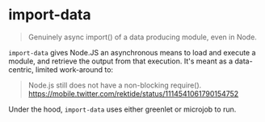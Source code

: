 # import-data

> Genuinely async import() of a data producing module, even in Node.

`import-data` gives Node.JS an asynchronous means to load and execute a module, and retrieve the output from that execution. It's meant as a data-centric, limited work-around to:

> Node.js still does not have a non-blocking require().
https://mobile.twitter.com/rektide/status/1114541061790154752

Under the hood, `import-data` uses either greenlet or microjob to run.
